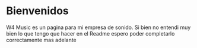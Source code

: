 # Bienvenidos
W4 Music es un pagina para mi empresa de sonido.
Si bien no entendi muy bien lo que tengo que hacer en el Readme espero poder completarlo correctamente mas adelante